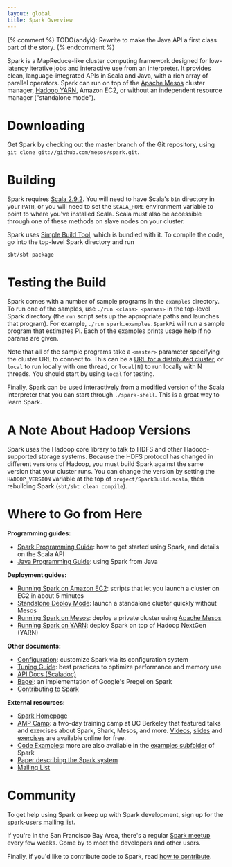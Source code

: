 ```yaml
---
layout: global
title: Spark Overview
---
```


{% comment %}
TODO(andyk): Rewrite to make the Java API a first class part of the story.
{% endcomment %}

Spark is a MapReduce-like cluster computing framework designed for low-latency iterative jobs and interactive use from an 
interpreter. It provides clean, language-integrated APIs in Scala and Java, with a rich array of parallel operators. Spark can 
run on top of the [Apache Mesos](http://incubator.apache.org/mesos/) cluster manager, 
[Hadoop YARN](http://hadoop.apache.org/docs/r2.0.1-alpha/hadoop-yarn/hadoop-yarn-site/YARN.html),
Amazon EC2, or without an independent resource manager ("standalone mode"). 

# Downloading

Get Spark by checking out the master branch of the Git repository, using `git clone git://github.com/mesos/spark.git`.

# Building

Spark requires [Scala 2.9.2](http://www.scala-lang.org/). You will need to have Scala's `bin` directory in your `PATH`,
or you will need to set the `SCALA_HOME` environment variable to point
to where you've installed Scala. Scala must also be accessible through one
of these methods on slave nodes on your cluster.

Spark uses [Simple Build Tool](https://github.com/harrah/xsbt/wiki), which is bundled with it. To compile the code, go into the top-level Spark directory and run

    sbt/sbt package

# Testing the Build

Spark comes with a number of sample programs in the `examples` directory.
To run one of the samples, use `./run <class> <params>` in the top-level Spark directory
(the `run` script sets up the appropriate paths and launches that program).
For example, `./run spark.examples.SparkPi` will run a sample program that estimates Pi. Each of the
examples prints usage help if no params are given.

Note that all of the sample programs take a `<master>` parameter specifying the cluster URL
to connect to. This can be a [URL for a distributed cluster]({{HOME_PATH}}scala-programming-guide.html#master-urls),
or `local` to run locally with one thread, or `local[N]` to run locally with N threads. You should start by using
`local` for testing.

Finally, Spark can be used interactively from a modified version of the Scala interpreter that you can start through
`./spark-shell`. This is a great way to learn Spark.

# A Note About Hadoop Versions

Spark uses the Hadoop core library to talk to HDFS and other Hadoop-supported
storage systems. Because the HDFS protocol has changed in different versions of
Hadoop, you must build Spark against the same version that your cluster runs.
You can change the version by setting the `HADOOP_VERSION` variable at the top
of `project/SparkBuild.scala`, then rebuilding Spark (`sbt/sbt clean compile`).

# Where to Go from Here

**Programming guides:**

* [Spark Programming Guide]({{HOME_PATH}}scala-programming-guide.html): how to get started using Spark, and details on the Scala API
* [Java Programming Guide]({{HOME_PATH}}java-programming-guide.html): using Spark from Java

**Deployment guides:**

* [Running Spark on Amazon EC2]({{HOME_PATH}}ec2-scripts.html): scripts that let you launch a cluster on EC2 in about 5 minutes
* [Standalone Deploy Mode]({{HOME_PATH}}spark-standalone.html): launch a standalone cluster quickly without Mesos
* [Running Spark on Mesos]({{HOME_PATH}}running-on-mesos.html): deploy a private cluster using
    [Apache Mesos](http://incubator.apache.org/mesos)
* [Running Spark on YARN]({{HOME_PATH}}running-on-yarn.html): deploy Spark on top of Hadoop NextGen (YARN)

**Other documents:**

* [Configuration]({{HOME_PATH}}configuration.html): customize Spark via its configuration system
* [Tuning Guide]({{HOME_PATH}}tuning.html): best practices to optimize performance and memory use
* [API Docs (Scaladoc)]({{HOME_PATH}}api/core/index.html)
* [Bagel]({{HOME_PATH}}bagel-programming-guide.html): an implementation of Google's Pregel on Spark
* [Contributing to Spark](contributing-to-spark.html)

**External resources:**

* [Spark Homepage](http://www.spark-project.org)
* [AMP Camp](http://ampcamp.berkeley.edu/): a two-day training camp at UC Berkeley that featured talks and exercises 
  about Spark, Shark, Mesos, and more. [Videos](http://ampcamp.berkeley.edu/agenda-2012), 
  [slides](http://ampcamp.berkeley.edu/agenda-2012) and [exercises](http://ampcamp.berkeley.edu/exercises-2012) are
  available online for free.
* [Code Examples](http://spark-project.org/examples.html): more are also available in the [examples subfolder](https://github.com/mesos/spark/tree/master/examples/src/main/scala/spark/examples) of Spark
* [Paper describing the Spark system](http://www.cs.berkeley.edu/~matei/papers/2012/nsdi_spark.pdf)
* [Mailing List](http://groups.google.com/group/spark-users)

# Community

To get help using Spark or keep up with Spark development, sign up for the [spark-users mailing list](http://groups.google.com/group/spark-users).

If you're in the San Francisco Bay Area, there's a regular [Spark meetup](http://www.meetup.com/spark-users/) every few weeks. Come by to meet the developers and other users.

Finally, if you'd like to contribute code to Spark, read [how to contribute]({{HOME_PATH}}contributing-to-spark.html).
